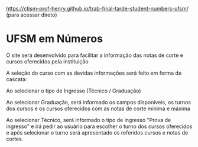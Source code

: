 https://ctism-prof-henry.github.io/trab-final-tarde-student-numbers-ufsm/ (para acessar direto)

# UFSM em Números
O site será desenvolvido para facilitar a informação das notas de corte e cursos oferecidos pela instituição

A seleção do curso com as devidas informações será feito em forma de cascata:

Ao selecionar o tipo de Ingresso (Técnico / Graduação)

Ao selecionar Graduação, será informado os campos disponíveis, os turnos dos cursos e os cursos oferecidos com as notas de corte mínima e máxima

Ao selecionar Técnico, será informado o tipo de ingresso "Prova de ingresso" e irá pedir ao usuário para escolher o turno dos cursos oferecidos e após selecionar o turno será apresentado os referidos cursos e notas de cortes.

